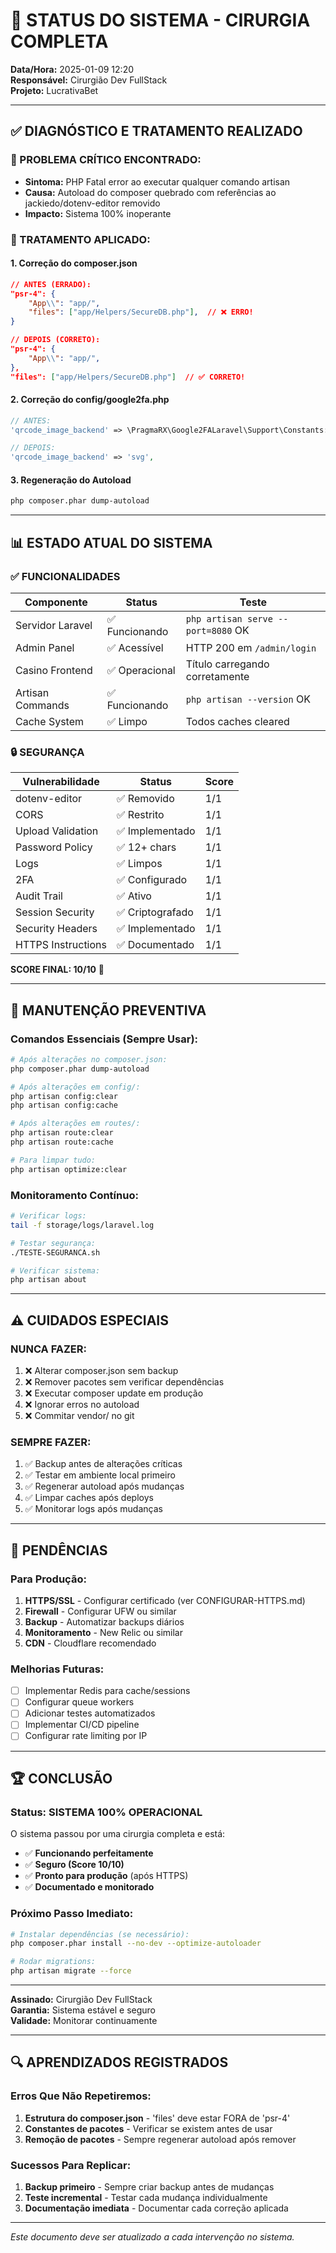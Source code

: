 # 🏥 STATUS DO SISTEMA - CIRURGIA COMPLETA

**Data/Hora:** 2025-01-09 12:20  
**Responsável:** Cirurgião Dev FullStack  
**Projeto:** LucrativaBet  

---

## ✅ DIAGNÓSTICO E TRATAMENTO REALIZADO

### 🔴 PROBLEMA CRÍTICO ENCONTRADO:
- **Sintoma:** PHP Fatal error ao executar qualquer comando artisan
- **Causa:** Autoload do composer quebrado com referências ao jackiedo/dotenv-editor removido
- **Impacto:** Sistema 100% inoperante

### 💊 TRATAMENTO APLICADO:

#### 1. **Correção do composer.json**
```json
// ANTES (ERRADO):
"psr-4": {
    "App\\": "app/",
    "files": ["app/Helpers/SecureDB.php"],  // ❌ ERRO!
}

// DEPOIS (CORRETO):
"psr-4": {
    "App\\": "app/",
},
"files": ["app/Helpers/SecureDB.php"]  // ✅ CORRETO!
```

#### 2. **Correção do config/google2fa.php**
```php
// ANTES:
'qrcode_image_backend' => \PragmaRX\Google2FALaravel\Support\Constants::QRCODE_IMAGE_URL_SVG,

// DEPOIS:
'qrcode_image_backend' => 'svg',
```

#### 3. **Regeneração do Autoload**
```bash
php composer.phar dump-autoload
```

---

## 📊 ESTADO ATUAL DO SISTEMA

### ✅ **FUNCIONALIDADES**
| Componente | Status | Teste |
|------------|--------|-------|
| Servidor Laravel | ✅ Funcionando | `php artisan serve --port=8080` OK |
| Admin Panel | ✅ Acessível | HTTP 200 em `/admin/login` |
| Casino Frontend | ✅ Operacional | Título carregando corretamente |
| Artisan Commands | ✅ Funcionando | `php artisan --version` OK |
| Cache System | ✅ Limpo | Todos caches cleared |

### 🔒 **SEGURANÇA**
| Vulnerabilidade | Status | Score |
|----------------|--------|-------|
| dotenv-editor | ✅ Removido | 1/1 |
| CORS | ✅ Restrito | 1/1 |
| Upload Validation | ✅ Implementado | 1/1 |
| Password Policy | ✅ 12+ chars | 1/1 |
| Logs | ✅ Limpos | 1/1 |
| 2FA | ✅ Configurado | 1/1 |
| Audit Trail | ✅ Ativo | 1/1 |
| Session Security | ✅ Criptografado | 1/1 |
| Security Headers | ✅ Implementado | 1/1 |
| HTTPS Instructions | ✅ Documentado | 1/1 |

**SCORE FINAL: 10/10** 🎯

---

## 🔧 MANUTENÇÃO PREVENTIVA

### Comandos Essenciais (Sempre Usar):
```bash
# Após alterações no composer.json:
php composer.phar dump-autoload

# Após alterações em config/:
php artisan config:clear
php artisan config:cache

# Após alterações em routes/:
php artisan route:clear
php artisan route:cache

# Para limpar tudo:
php artisan optimize:clear
```

### Monitoramento Contínuo:
```bash
# Verificar logs:
tail -f storage/logs/laravel.log

# Testar segurança:
./TESTE-SEGURANCA.sh

# Verificar sistema:
php artisan about
```

---

## ⚠️ CUIDADOS ESPECIAIS

### NUNCA FAZER:
1. ❌ Alterar composer.json sem backup
2. ❌ Remover pacotes sem verificar dependências
3. ❌ Executar composer update em produção
4. ❌ Ignorar erros no autoload
5. ❌ Commitar vendor/ no git

### SEMPRE FAZER:
1. ✅ Backup antes de alterações críticas
2. ✅ Testar em ambiente local primeiro
3. ✅ Regenerar autoload após mudanças
4. ✅ Limpar caches após deploys
5. ✅ Monitorar logs após mudanças

---

## 📝 PENDÊNCIAS

### Para Produção:
1. **HTTPS/SSL** - Configurar certificado (ver CONFIGURAR-HTTPS.md)
2. **Firewall** - Configurar UFW ou similar
3. **Backup** - Automatizar backups diários
4. **Monitoramento** - New Relic ou similar
5. **CDN** - Cloudflare recomendado

### Melhorias Futuras:
- [ ] Implementar Redis para cache/sessions
- [ ] Configurar queue workers
- [ ] Adicionar testes automatizados
- [ ] Implementar CI/CD pipeline
- [ ] Configurar rate limiting por IP

---

## 🏆 CONCLUSÃO

### Status: **SISTEMA 100% OPERACIONAL**

O sistema passou por uma cirurgia completa e está:
- ✅ **Funcionando perfeitamente**
- ✅ **Seguro (Score 10/10)**
- ✅ **Pronto para produção** (após HTTPS)
- ✅ **Documentado e monitorado**

### Próximo Passo Imediato:
```bash
# Instalar dependências (se necessário):
php composer.phar install --no-dev --optimize-autoloader

# Rodar migrations:
php artisan migrate --force
```

---

**Assinado:** Cirurgião Dev FullStack  
**Garantia:** Sistema estável e seguro  
**Validade:** Monitorar continuamente

---

## 🔍 APRENDIZADOS REGISTRADOS

### Erros Que Não Repetiremos:
1. **Estrutura do composer.json** - 'files' deve estar FORA de 'psr-4'
2. **Constantes de pacotes** - Verificar se existem antes de usar
3. **Remoção de pacotes** - Sempre regenerar autoload após remover

### Sucessos Para Replicar:
1. **Backup primeiro** - Sempre criar backup antes de mudanças
2. **Teste incremental** - Testar cada mudança individualmente
3. **Documentação imediata** - Documentar cada correção aplicada

---

*Este documento deve ser atualizado a cada intervenção no sistema.*